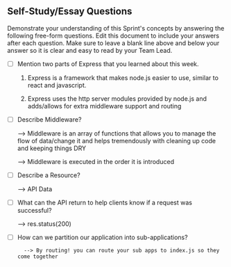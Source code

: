 ## Self-Study/Essay Questions

Demonstrate your understanding of this Sprint's concepts by answering the following free-form questions. Edit this document to include your answers after each question. Make sure to leave a blank line above and below your answer so it is clear and easy to read by your Team Lead.

- [ ] Mention two parts of Express that you learned about this week.

    1. Express is a framework that makes node.js easier to use, similar to react and javascript.
    
    2. Express uses the http server modules provided by node.js and adds/allows for extra middleware support
    and routing

- [ ] Describe Middleware?

    --> Middleware is an array of functions that allows you to manage the flow of data/change it and 
    helps tremendously with cleaning up code and keeping things DRY

    --> Middleware is executed in the order it is introduced

- [ ] Describe a Resource?

    --> API Data

- [ ] What can the API return to help clients know if a request was successful?

    --> res.status(200)

- [ ] How can we partition our application into sub-applications?

        --> By routing! you can route your sub apps to index.js so they come together